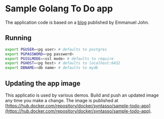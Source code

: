 # Sample Golang To Do app

The application code is based on a
[blog](https://blog.logrocket.com/building-simple-app-go-postgresql/) published
by Emmanuel John.

## Running

```bash
export PGUSER=<pg user> # defaults to postgres
export PGPASSWORD=<pg password>
export PGSSLMODE=<ssl mode> # defaults to require
export PGHOST=<pg host> # defaults to localhost:6432
export DBNAME=<db name> # defaults to mydb
```

## Updating the app image
This applicatio is used by various demos. Build and push an updated image any time you make a change. The image is published at [https://hub.docker.com/repository/docker/syntasso/sample-todo-app](https://hub.docker.com/repository/docker/syntasso/sample-todo-app).
